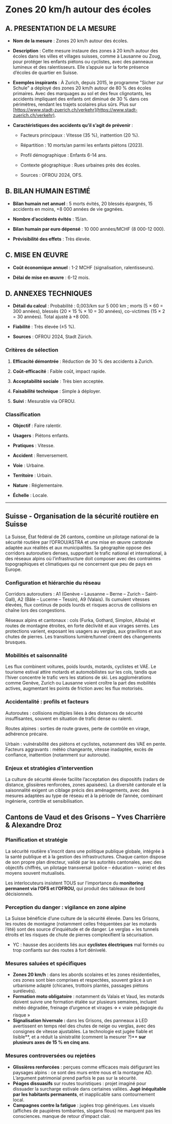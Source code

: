 # **Zones 20 km/h autour des écoles**

## **A. PRESENTATION DE LA MESURE** 

* **Nom de la mesure** : Zones 20 km/h autour des écoles.

* **Description** : Cette mesure instaure des zones à 20 km/h autour des écoles dans les villes et villages suisses, comme à Lausanne ou Zoug, pour protéger les enfants piétons ou cyclistes, avec des panneaux lumineux et des ralentisseurs. Elle s’appuie sur la forte présence d’écoles de quartier en Suisse.

* **Exemples inspirants** : À Zurich, depuis 2015, le programme "Sicher zur Schule" a déployé des zones 20 km/h autour de 80 % des écoles primaires. Avec des marquages au sol et des feux clignotants, les accidents impliquant des enfants ont diminué de 30 % dans ces périmètres, rendant les trajets scolaires plus sûrs. Plus sur [https://www.stadt-zuerich.ch/verkehr](https://www.stadt-zuerich.ch/verkehr).

* **Caractéristiques des accidents qu’il s’agit de prévenir** : 

  * Facteurs principaux : Vitesse (35 %), inattention (20 %).

  * Répartition : 10 morts/an parmi les enfants piétons (2023).

  * Profil démographique : Enfants 6-14 ans.

  * Contexte géographique : Rues urbaines près des écoles.

  * Sources : OFROU 2024, OFS.

## **B. BILAN HUMAIN ESTIMÉ**

* **Bilan humain net annuel** : 5 morts évités, 20 blessés épargnés, 15 accidents en moins, \+8 000 années de vie gagnées.

* **Nombre d’accidents évités** : 15/an.

* **Bilan humain par euro dépensé** : 10 000 années/MCHF (8 000-12 000).

* **Prévisibilité des effets** : Très élevée.

## **C. MISE EN ŒUVRE**

* **Coût économique annuel** : 1-2 MCHF (signalisation, ralentisseurs).

* **Délai de mise en œuvre** : 6-12 mois.

## **D. ANNEXES TECHNIQUES**

* **Détail du calcul** : Probabilité : 0,003/km sur 5 000 km ; morts (5 × 60 \= 300 années), blessés (20 × 15 % × 10 \= 30 années), co-victimes (15 × 2 \= 30 années). Total ajusté à \+8 000\.

* **Fiabilité** : Très élevée (±5 %).

* **Sources** : OFROU 2024, Stadt Zürich.

### **Critères de sélection** 

1. **Efficacité démontrée** : Réduction de 30 % des accidents à Zurich.

2. **Coût-efficacité** : Faible coût, impact rapide.

3. **Acceptabilité sociale** : Très bien acceptée.

4. **Faisabilité technique** : Simple à déployer.

5. **Suivi** : Mesurable via OFROU.

### **Classification** 

* **Objectif** : Faire ralentir.

* **Usagers** : Piétons enfants.

* **Pratiques** : Vitesse.

* **Accident** : Renversement.

* **Voie** : Urbaine.

* **Territoire** : Urbain.

* **Nature** : Réglementaire.

* **Échelle** : Locale.

---






## **Suisse** - **Organisation de la sécurité routière en Suisse**

La Suisse, État fédéral de 26 cantons, combine un pilotage national de la sécurité routière par l’OFROU/ASTRA et une mise en œuvre cantonale adaptée aux réalités et aux municipalités. Sa géographie oppose des corridors autoroutiers denses, supportant le trafic national et international, à des réseaux alpins où l’infrastructure doit composer avec des contraintes topographiques et climatiques qui ne concernent que peu de pays en Europe.

### **Configuration et hiérarchie du réseau**

Corridors autoroutiers : A1 (Genève – Lausanne – Berne – Zurich – Saint-Gall), A2 (Bâle – Lucerne – Tessin), A9 (Valais). Ils cumulent vitesses élevées, flux continus de poids lourds et risques accrus de collisions en chaîne lors des congestions.

Réseaux alpins et cantonaux : cols (Furka, Gothard, Simplon, Albula) et routes de montagne étroites, en forte déclivité et aux virages serrés. Les protections varient, exposant les usagers au verglas, aux gravillons et aux chutes de pierres. Les transitions lumière/tunnel créent des changements brusques.

### **Mobilités et saisonnalité**

Les flux combinent voitures, poids lourds, motards, cyclistes et VAE. Le tourisme estival attire motards et automobilistes sur les cols, tandis que l’hiver concentre le trafic vers les stations de ski. Les agglomérations comme Genève, Zurich ou Lausanne voient croître la part des mobilités actives, augmentant les points de friction avec les flux motorisés.

### **Accidentalité : profils et facteurs**

Autoroutes : collisions multiples liées à des distances de sécurité insuffisantes, souvent en situation de trafic dense ou ralenti.

Routes alpines : sorties de route graves, perte de contrôle en virage, adhérence précaire.

Urbain : vulnérabilité des piétons et cyclistes, notamment des VAE en pente. Facteurs aggravants : météo changeante, vitesse inadaptée, excès de confiance, inattention (notamment sur autoroute).

### **Enjeux et stratégies d’intervention**

La culture de sécurité élevée facilite l’acceptation des dispositifs (radars de distance, glissières renforcées, zones apaisées). La diversité cantonale et la saisonnalité exigent un ciblage précis des aménagements, avec des mesures adaptées au type de réseau et à la période de l’année, combinant ingénierie, contrôle et sensibilisation.


## **Cantons de Vaud et des Grisons – Yves Charrière & Alexandre Droz**

### **Planification et stratégie** 

La sécurité routière s’inscrit dans une politique publique globale, intégrée à la santé publique et à la gestion des infrastructures. Chaque canton dispose de son propre plan directeur, validé par les autorités cantonales, avec des objectifs chiffrés, un pilotage transversal (police – éducation – voirie) et des moyens souvent mutualisés.

Les interlocuteurs insistent TOUS sur l'importance du **monitoring permanent via l’OFS et l’OFROU,** qui produit des tableaux de bord décisionnels.

### **Perception du danger : vigilance en zone alpine**

La Suisse bénéficie d’une culture de la sécurité élevée. Dans les Grisons, les routes de montagne (notamment celles fréquentées par les motards l’été) sont des source d’inquiétude et de danger. Le verglas \+ les tunnels étroits et les risques de chute de pierres complexifient la sécurisation.

* YC : hausse des accidents liés aux **cyclistes électriques** mal formés ou trop confiants sur des routes à fort dénivelé.


### **Mesures saluées et spécifiques**

- **Zones 20 km/h** : dans les abords scolaires et les zones résidentielles, ces zones sont bien comprises et respectées, souvent grâce à un urbanisme adapté (chicanes, trottoirs plantés, passages piétons surélevés).  
- **Formation moto obligatoire** : notamment ds Valais et Vaud, les motards doivent suivre une formation étalée sur plusieurs semaines, incluant météo dégradée, freinage d’urgence et virages 🡪 « vraie pédagogie du risque »  
- **Signalisation hivernale :** dans les Grisons, des panneaux à LED avertissent en temps réel des chutes de neige ou verglas, avec des consignes de vitesse ajustables. La technologie est jugée fiable et lisible**, et a réduit la sinistralité (comment la mesurer ?)** **sur plusieurs axes de 15 % en cinq ans**.

### **Mesures controversées ou rejetées**

- **Glissières renforcées** : perçues comme efficaces mais défigurant les paysages alpins : ce sont des murs entre nous et la montagne AD. L’argument patrimonial prend parfois le pas sur la sécurité.  
- **Péages dissuasifs** sur routes touristiques : projet imaginé pour dissuader la surcharge estivale dans certaines vallées. **Jugé inéquitable par les habitants permanents**, et inapplicable sans contournement local.  
- **Campagnes contre la fatigue** : jugées trop génériques. Les visuels (affiches de paupières tombantes, slogans flous) ne marquent pas les consciences. manque de retour d’impact clair.